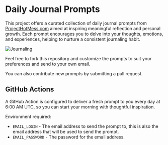 # Daily Journal Prompts

This project offers a curated collection of daily journal prompts from [ProjectHotMess.com](https://projecthotmess.com/365-daily-journal-prompts/) aimed at inspiring meaningful reflection and personal growth. Each prompt encourages you to delve into your thoughts, emotions, and experiences, helping to nurture a consistent journaling habit.

![Journaling](https://media.istockphoto.com/id/1421993924/photo/creative-writing-at-home-by-female-hands-enjoying-a-calm-peaceful-day-off-indoors-woman.webp?s=2048x2048&w=is&k=20&c=qAO0ebkjT8kmKY8OTo1YIwXbyW0dn7i9oKX3vv00pMI=)

Feel free to fork this repository and customize the prompts to suit your preferences and send to your own email.

You can also contribute new prompts by submitting a pull request.

## GitHub Actions

A GitHub Action is configured to deliver a fresh prompt to you every day at 6:00 AM UTC, so you can start your morning with thoughtful inspiration.

Environment required:
* `EMAIL_LOGIN` - The email address to send the prompt to, this is also the email address that will be used to send the prompt.
* `EMAIL_PASSWORD` - The password for the email address.
